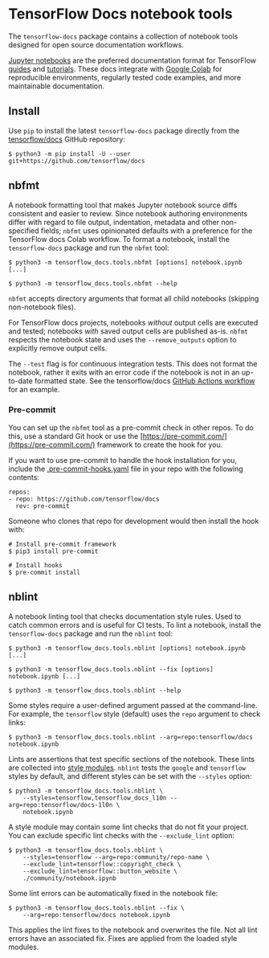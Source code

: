 # TensorFlow Docs notebook tools

The `tensorflow-docs` package contains a collection of notebook tools designed
for open source documentation workflows.

[Jupyter notebooks](https://nbformat.readthedocs.io/en/latest/) are the
preferred documentation format for TensorFlow
[guides](https://www.tensorflow.org/guide) and
[tutorials](https://www.tensorflow.org/tutorials). These docs integrate with
[Google Colab](https://colab.research.google.com/github/tensorflow/docs/blob/master/site/en/tutorials/quickstart/beginner.ipynb)
for reproducible environments, regularly tested code examples, and more
maintainable documentation.


## Install

Use `pip` to install the latest `tensorflow-docs` package directly from the
[tensorflow/docs](https://github.com/tensorflow/docs) GitHub repository:

```shell
$ python3 -m pip install -U --user git+https://github.com/tensorflow/docs
```


## nbfmt

A notebook formatting tool that makes Jupyter notebook source diffs consistent
and easier to review. Since notebook authoring environments differ with regard
to file output, indentation, metadata and other non-specified fields; `nbfmt`
uses opinionated defaults with a preference for the TensorFlow docs Colab
workflow. To format a notebook, install the `tensorflow-docs` package and run
the `nbfmt` tool:

```shell
$ python3 -m tensorflow_docs.tools.nbfmt [options] notebook.ipynb [...]

$ python3 -m tensorflow_docs.tools.nbfmt --help
```

`nbfmt` accepts directory arguments that format all child notebooks (skipping
non-notebook files).

For TensorFlow docs projects, notebooks *without* output cells are executed and
tested; notebooks *with* saved output cells are published as-is. `nbfmt`
respects the notebook state and uses the `--remove_outputs` option to explicitly
remove output cells.

The `--test` flag is for continuous integration tests. This does not format the
notebook, rather it exits with an error code if the notebook is not in an
up-to-date formatted state. See the tensorflow/docs
[GitHub Actions workflow](https://github.com/tensorflow/docs/blob/master/.github/workflows/ci.yaml)
for an example.

### Pre-commit

You can set up the `nbfmt` tool as a pre-commit check in other repos. To do
this, use a standard Git hook or use the
[https://pre-commit.com/](https://pre-commit.com/) framework to create the hook
for you.

If you want to use pre-commit to handle the hook installation for you, include
the [.pre-commit-hooks.yaml](./.pre-commit-hooks.yaml) file in your repo with
the following contents:

```
repos:
- repo: https://github.com/tensorflow/docs
  rev: pre-commit
```

Someone who clones that repo for development would then install the hook with:

```shell
# Install pre-commit framework
$ pip3 install pre-commit

# Install hooks
$ pre-commit install
```

## nblint

A notebook linting tool that checks documentation style rules. Used to catch
common errors and is useful for CI tests. To lint a notebook, install the
`tensorflow-docs` package and run the `nblint` tool:

```shell
$ python3 -m tensorflow_docs.tools.nblint [options] notebook.ipynb [...]

$ python3 -m tensorflow_docs.tools.nblint --fix [options] notebook.ipynb [...]

$ python3 -m tensorflow_docs.tools.nblint --help
```

Some styles require a user-defined argument passed at the command-line. For
example, the `tensorflow` style (default) uses the `repo` argument to check links:

```shell
$ python3 -m tensorflow_docs.tools.nblint --arg=repo:tensorflow/docs notebook.ipynb
```

Lints are assertions that test specific sections of the notebook. These lints
are collected into
[style modules](https://github.com/tensorflow/docs/tree/master/tools/tensorflow_docs/tools/nblint/style).
`nblint` tests the `google` and `tensorflow` styles by default, and different
styles can be set with the `--styles` option:

```shell
$ python3 -m tensorflow_docs.tools.nblint \
    --styles=tensorflow,tensorflow_docs_l10n --arg=repo:tensorflow/docs-1l0n \
    notebook.ipynb
```

A style module may contain some lint checks that do not fit your project. You
can exclude specific lint checks with the `--exclude_lint` option:

```shell
$ python3 -m tensorflow_docs.tools.nblint \
    --styles=tensorflow --arg=repo:community/repo-name \
    --exclude_lint=tensorflow::copyright_check \
    --exclude_lint=tensorflow::button_website \
    ./community/notebook.ipynb
```

Some lint errors can be automatically fixed in the notebook file:

```shell
$ python3 -m tensorflow_docs.tools.nblint --fix \
    --arg=repo:tensorflow/docs notebook.ipynb
```

This applies the lint fixes to the notebook and overwrites the file. Not all
lint errors have an associated fix. Fixes are applied from the loaded style
modules.
